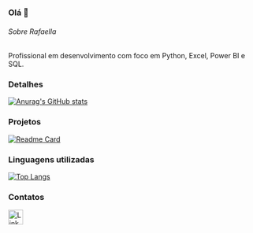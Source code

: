 ### Olá 👋

###### Sobre Rafaella
Profissional em desenvolvimento com foco em Python, Excel, Power BI e SQL.


### Detalhes

[![Anurag's GitHub stats](https://github-readme-stats.vercel.app/api?username=rafaellagaiaos&how_icons=true&theme=dark)](https://github.com/anuraghazra/github-readme-stats)

### Projetos

[![Readme Card](https://github-readme-stats.vercel.app/api/pin/?username=rafaellagaiao&repo=rafaellagaiao.github.io&theme=dark)](https://github.com/anuraghazra/github-readme-stats)


### Linguagens utilizadas

[![Top Langs](https://github-readme-stats.vercel.app/api/top-langs/?username=rafaellagaiao&layout=compact)](https://github.com/anuraghazra/github-readme-stats)

### Contatos

[<img src='https://img.shields.io/badge/LinkedIn-0077B5?style=for-the-badge&logo=linkedin&logoColor=white' alt='Linkedin' height='30'>](https://www.linkedin.com/in/rafaella-gaiao/)
